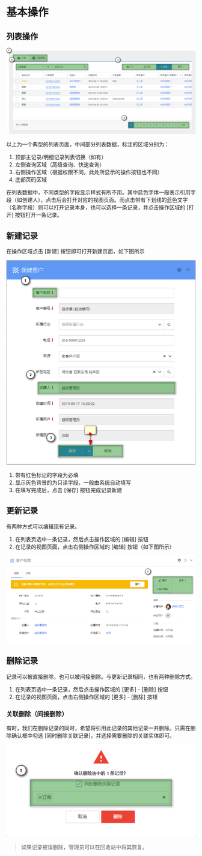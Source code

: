 # 基本操作

## 列表操作

![](../images/list0917.png)



以上为一个典型的列表页面，中间部分列表数据，标注的区域分别为：

1. 顶部主记录/明细记录列表切换（如有）
2. 左侧查询区域（高级查询、快速查询）
3. 右侧操作区域（根据权限不同，此处所显示的操作按钮也不同）
4. 底部页码区域

在列表数据中，不同类型的字段显示样式有所不用。其中蓝色字体一般表示引用字段（如创建人），点击后会打开对应的视图页面。而点击带有下划线的蓝色文字（名称字段）则可以打开记录本身，也可以选择一条记录，并点击操作区域的 [打开] 按钮打开一条记录。



## 新建记录

在操作区域点击 [新建] 按钮即可打开新建页面，如下图所示

![](../images/newrecord0917.png)



1. 带有红色标记的字段为必填
2. 显示灰色背景的为只读字段，一般由系统自动填写
3. 在填写完成后，点击 [保存] 按钮完成记录新建



## 更新记录

有两种方式可以编辑现有记录。

1. 在列表页选中一条记录，然后点击操作区域的 [编辑] 按钮
2. 在记录的视图页面，点击右侧操作区域的 [编辑] 按钮（如下图所示）

![](../images/view0917.png)



## 删除记录

记录可以被直接删除，也可以被间接删除。与更新记录相同，也有两种删除方式。

1. 在列表页选中一条记录，然后点击操作区域的 [更多] - [删除] 按钮
2. 在记录的视图页面，点击右侧操作区域的 [更多] - [删除] 按钮



### 关联删除（间接删除）

有时，我们在删除记录的同时，希望将引用此记录的其他记录一并删除。只需在删除确认框中勾选 [同时删除关联记录]，并选择需要删除的关联实体即可。

![](../images/delete0917.png)



> 如果记录被误删除，管理员可以在回收站中将其恢复。